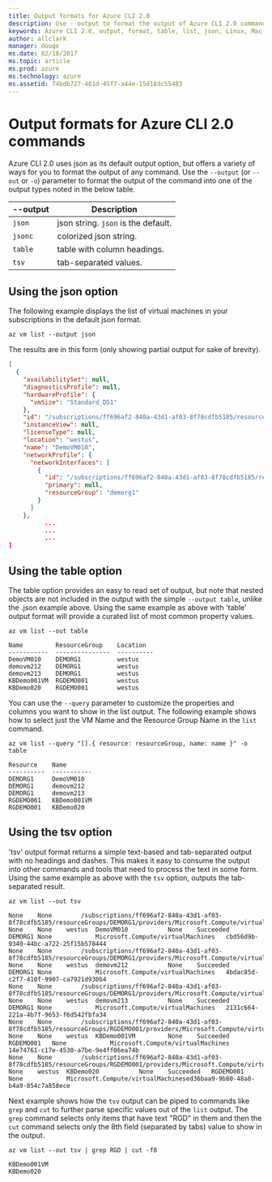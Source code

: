```yaml
---
title: Output formats for Azure CLI 2.0 
description: Use --output to format the output of Azure CLI 2.0 commands to tables, lists or json.
keywords: Azure CLI 2.0, output, format, table, list, json, Linux, Mac, Windows, OS X
author: allclark
manager: douge
ms.date: 02/18/2017
ms.topic: article
ms.prod: azure
ms.technology: azure
ms.assetid: 74bdb727-481d-45f7-a44e-15d18dc55483
---
```


# Output formats for Azure CLI 2.0 commands

Azure CLI 2.0 uses json as its default output option, but offers a variety of ways for you to format the output of any command.  Use the `--output` (or `--out` or `-o`) parameter to format the output of the command into one of the output types noted in the below table. 

--output | Description
---------|-------------------------------
`json`   | json string. `json` is the default.
`jsonc`  | colorized json string.
`table`  | table with column headings.
`tsv`    | tab-separated values.

## Using the json option

The following example displays the list of virtual machines in your subscriptions in the default json format.

```azurecli
az vm list --output json
```

The results are in this form (only showing partial output for sake of brevity).

```json
[
  {
    "availabilitySet": null,
    "diagnosticsProfile": null,
    "hardwareProfile": {
      "vmSize": "Standard_DS1"
    },
    "id": "/subscriptions/ff696af2-840a-43d1-af03-8f78cdfb5185/resourceGroups/DEMORG1/providers/Microsoft.Compute/virtualMachines/DemoVM010",
    "instanceView": null,
    "licenseType": null,
    "location": "westus",
    "name": "DemoVM010",
    "networkProfile": {
      "networkInterfaces": [
        {
          "id": "/subscriptions/ff696af2-840a-43d1-af03-8f78cdfb5185/resourceGroups/demorg1/providers/Microsoft.Network/networkInterfaces/DemoVM010VMNic",
          "primary": null,
          "resourceGroup": "demorg1"
        }
      ]
    },
          ...
          ...
          ...   
]
```
 
## Using the table option

The table option provides an easy to read set of output, but note that nested objects are not included in the output with the simple `--output table`, unlike the .json example above.  Using the same example as above with 'table' output format will provide a curated list of most common property values.

```azurecli
az vm list --out table
```

```
Name         ResourceGroup    Location
-----------  ---------------  ----------
DemoVM010    DEMORG1          westus
demovm212    DEMORG1          westus
demovm213    DEMORG1          westus
KBDemo001VM  RGDEMO001        westus
KBDemo020    RGDEMO001        westus
```

You can use the `--query` parameter to customize the properties and columns you want to show in the list output. The following example shows how to select just the VM Name and the Resource Group Name in the `list` command.

```azurecli
az vm list --query "[].{ resource: resourceGroup, name: name }" -o table
```

```
Resource    Name
----------  -----------
DEMORG1     DemoVM010
DEMORG1     demovm212
DEMORG1     demovm213
RGDEMO001   KBDemo001VM
RGDEMO001   KBDemo020
```

## Using the tsv option

'tsv' output format returns a simple text-based and tab-separated output with no headings and dashes. This makes it easy to consume the output into other commands and tools that need to process the text in some form. Using the same example as above with the `tsv` option, outputs the tab-separated result.

```azurecli
az vm list --out tsv
```

```
None	None		/subscriptions/ff696af2-840a-43d1-af03-8f78cdfb5185/resourceGroups/DEMORG1/providers/Microsoft.Compute/virtualMachines/DemoVM010	None	None	westus	DemoVM010			None	Succeeded	DEMORG1	None			Microsoft.Compute/virtualMachines	cbd56d9b-9340-44bc-a722-25f15b578444
None	None		/subscriptions/ff696af2-840a-43d1-af03-8f78cdfb5185/resourceGroups/DEMORG1/providers/Microsoft.Compute/virtualMachines/demovm212	None	None	westus	demovm212			None	Succeeded	DEMORG1	None			Microsoft.Compute/virtualMachines	4bdac85d-c2f7-410f-9907-ca7921d930b4
None	None		/subscriptions/ff696af2-840a-43d1-af03-8f78cdfb5185/resourceGroups/DEMORG1/providers/Microsoft.Compute/virtualMachines/demovm213	None	None	westus	demovm213			None	Succeeded	DEMORG1	None			Microsoft.Compute/virtualMachines	2131c664-221a-4b7f-9653-f6d542fbfa34
None	None		/subscriptions/ff696af2-840a-43d1-af03-8f78cdfb5185/resourceGroups/RGDEMO001/providers/Microsoft.Compute/virtualMachines/KBDemo001VM	None	None	westus	KBDemo001VM			None	Succeeded	RGDEMO001	None			Microsoft.Compute/virtualMachines	14e74761-c17e-4530-a7be-9e4ff06ea74b
None	None		/subscriptions/ff696af2-840a-43d1-af03-8f78cdfb5185/resourceGroups/RGDEMO001/providers/Microsoft.Compute/virtualMachines/KBDemo02None	None	westus	KBDemo020			None	Succeeded	RGDEMO001	None			Microsoft.Compute/virtualMachinesed36baa9-9b80-48a8-b4a9-854c7a858ece
```

Next example shows how the `tsv` output can be piped to commands like `grep` and `cut` to further parse specific values out of the `list` output. The `grep` command selects only items that have text "RGD" in them and then the `cut` command selects only the 8th field (separated by tabs) value to show in the output.

```azurecli
az vm list --out tsv | grep RGD | cut -f8
```

```
KBDemo001VM
KBDemo020
```



